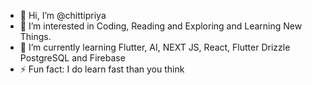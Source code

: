 - 👋 Hi, I’m @chittipriya
- 👀 I’m interested in Coding, Reading and Exploring and Learning New Things.
- 🌱 I’m currently learning Flutter, AI, NEXT JS, React, Flutter Drizzle PostgreSQL and Firebase
- ⚡ Fun fact: I do learn fast than you think

<!---
chittipriya0010/chittipriya0010 is a ✨ special ✨ repository because its `README.md` (this file) appears on your GitHub profile.
You can click the Preview link to take a look at your changes.
--->

